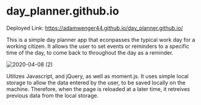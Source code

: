 # day_planner.github.io

Deployed Link: https://adamwenger44.github.io/day_planner.github.io/

This is a simple day planner app that econpasses the typical work day for a working citizen.  It allows the user to set events or reminders to a specific time of the day, to come back to throughout the day as a reminder.  

![2020-04-08 (2)](https://user-images.githubusercontent.com/55032432/78814209-46ecbb00-799c-11ea-8a7b-13aeb873878e.png)


Utilizes Javascript, and jQuery, as well as moment.js.  It uses simple local storage to allow the data entered by the user, to be saved locally on the machine.  Therefore, when the page is reloaded at a later time, it retreives previous data from the local storage.

